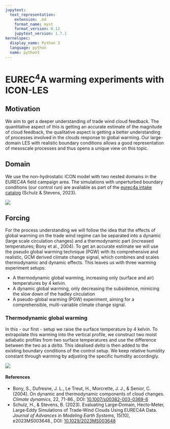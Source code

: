 ```yaml
---
jupytext:
  text_representation:
    extension: .md
    format_name: myst
    format_version: 0.12
    jupytext_version: 1.7.1
kernelspec:
  display_name: Python 3
  language: python
  name: python3
---
```


# EUREC<sup>4</sup>A warming experiments with ICON-LES

## Motivation

We aim to get a deeper understanding of trade wind cloud feedback. The quantitative aspect of this is getting an accurate estimate of the magnitude of cloud feedback, the qualitative aspect is getting a better understanding of processes involved in the clouds response to global warming. Our large-domain LES with realistic boundary conditions allows a good representation of mesoscale processes and thus opens a unique view on this topic.

## Domain

We use the non-hydrostatic ICON model with two nested domains in the EUREC4A field campaign area. The simulations with unperturbed boundary conditions (our control run) are available as part of the [eurec4a intake catalog](https://github.com/eurec4a/eurec4a-intake) (Schulz & Stevens, 2023). 

![](https://gitlab.gwdg.de/hernan.campos/warm_eurec4a/-/raw/f107ebccdd2940629f9d388cdbed1a48bc643367/03_adiabatic_warming/img/fig_rectangle_domains_1and2_with_resolution.png)

## Forcing

For the process understanding we will follow the idea that the effects of global warming on the trade wind regime can be separated into a dynamic (large scale circulation changes) and a thermodynamic part (increased temperatures; Bony et al., 2004). To get an accurate estimate we will use the pseudo global warming technique (PGW) with its comprehensive and realistic, GCM derived climate change signal, which combines and scales thermodynamic and dynamic effects. This leaves us with three warming experiment setups:

- A thermodynamic global warming, increasing only (surface and air) temperatures by 4 kelvin.
- A dynamic global warming, only decreasing the subsidence, mimicing the slow down of the hadley circulation
- A pseudo-global warming (PGW) experiment, aiming for a comprehensible, multi-variable climate change signal. 


### Thermodynamic global warming

In this - our first - setup we raise the surface temperature by 4 kelvin. To extrapolate this warming into the vertical profile, we construct two moist adiabatic profiles from two surface temperatures and use the difference between the two as a *delta*. This idealised *delta* is then added to the existing boundary conditions of the control setup. We keep relative humidity constant through warming by adjusting the specific humidity accordingly.

![](https://gitlab.gwdg.de/hernan.campos/warm_eurec4a/-/raw/main/03_adiabatic_warming/img/fig_delta_from_moist_adiabats_4K.png?ref_type=heads)



#### References

- Bony, S., Dufresne, J. L., Le Treut, H., Morcrette, J. J., & Senior, C. (2004). On dynamic and thermodynamic components of cloud changes. *Climate dynamics*, 22, 71-86., DOI: [10.1007/s00382-003-0369-6](https://doi.org/10.1007/s00382-003-0369-6)
- Schulz, H., & Stevens, B. (2023). Evaluating Large‐Domain, Hecto‐Meter, Large‐Eddy Simulations of Trade‐Wind Clouds Using EUREC4A Data. *Journal of Advances in Modeling Earth Systems*, 15(10), e2023MS003648., DOI: [10.1029/2023MS003648](https://doi.org/10.1029/2023MS003648)
